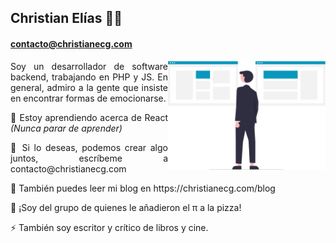 <!--
**ChristianECG/ChristianECG** is a ✨ _special_ ✨ repository because its `README.md` (this file) appears on your GitHub profile.

Here are some ideas to get you started:

- 🔭 I’m currently working on ...
- 🌱 I’m currently learning ...
- 👯 I’m looking to collaborate on ...
- 🤔 I’m looking for help with ...
- 💬 Ask me about ...
- 📫 How to reach me: ...
- 😄 Pronouns: ...
- ⚡ Fun fact: ...
-->

## Christian Elías 👨‍💻
#### contacto@christianecg.com

<img align=right src=img.png width=50%>

<p align=justify>Soy un desarrollador de software backend, trabajando en PHP y JS.
En general, admiro a la gente que insiste en encontrar formas de emocionarse.</p>

<p align=justify>🌱 Estoy aprendiendo acerca de React <i>(Nunca parar de aprender)</i> </p>

<p align=justify>👯 Si lo deseas, podemos crear algo juntos, escríbeme a contacto@christianecg.com</p>

<p align=justify>📖 También puedes leer mi blog en https://christianecg.com/blog</p>

<p align=justify>💬 ¡Soy del grupo de quienes le añadieron el π a la pizza!</p>

<p align=justify>⚡ También soy escritor y crítico de libros y cine.</p>
